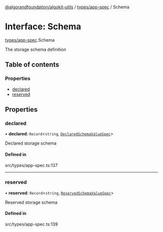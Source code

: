 [@algorandfoundation/algokit-utils](../README.md) / [types/app-spec](../modules/types_app_spec.md) / Schema

# Interface: Schema

[types/app-spec](../modules/types_app_spec.md).Schema

The storage schema definition

## Table of contents

### Properties

- [declared](types_app_spec.Schema.md#declared)
- [reserved](types_app_spec.Schema.md#reserved)

## Properties

### declared

• **declared**: `Record`<`string`, [`DeclaredSchemaValueSpec`](types_app_spec.DeclaredSchemaValueSpec.md)\>

Declared storage schema

#### Defined in

src/types/app-spec.ts:137

___

### reserved

• **reserved**: `Record`<`string`, [`ReservedSchemaValueSpec`](types_app_spec.ReservedSchemaValueSpec.md)\>

Reserved storage schema

#### Defined in

src/types/app-spec.ts:139
